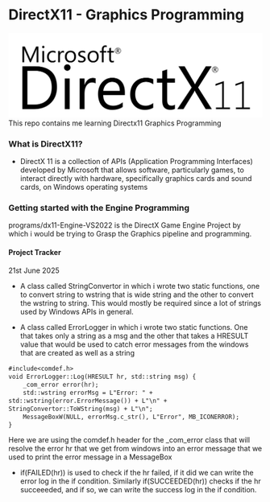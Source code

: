 # DirectX11 - Graphics Programming
![screenshot](resources/dx11logo.svg)
This repo contains me learning Directx11 Graphics Programming

### What is DirectX11?
- DirectX 11 is a collection of APIs (Application Programming Interfaces) developed by Microsoft that allows software, particularly games, to interact directly with hardware, specifically graphics cards and sound cards, on Windows operating systems

### Getting started with the Engine Programming
programs/dx11-Engine-VS2022 is the DirectX Game Engine Project by which i would be trying to Grasp the Graphics pipeline and programming.

#### Project Tracker
21st June 2025
- A class called StringConvertor in which i wrote two static functions, one to convert string to wstring that is wide string and the other to convert the wstring to string. This would mostly be required since a lot of strings used by Windows APIs in general.

- A class called ErrorLogger in which i wrote two static functions. One that takes only a string as a msg and the other that takes a HRESULT value that would be used to catch error messages from the windows that are created as well as a string
```
#include<comdef.h>
void ErrorLogger::Log(HRESULT hr, std::string msg) {
	_com_error error(hr);
	std::wstring errorMsg = L"Error: " + std::wstring(error.ErrorMessage()) + L"\n" + StringConvertor::ToWString(msg) + L"\n";
	MessageBoxW(NULL, errorMsg.c_str(), L"Error", MB_ICONERROR);
}
```
Here we are using the comdef.h header for the _com_error class that will resolve the error hr that we get from windows into an error message that we used to print the error message in a MessageBox
- if(FAILED(hr)) is used to check if the hr failed, if it did we can write the error log in the if condition. Similarly if(SUCCEEDED(hr)) checks if the hr succeeeded, and if so, we can write the success log in the if condition.